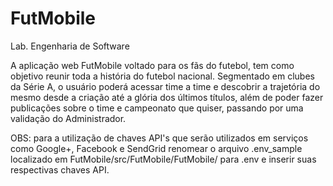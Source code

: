 # FutMobile
Lab. Engenharia de Software

A aplicação web FutMobile voltado para os fãs do futebol, tem como objetivo reunir toda a história do futebol nacional. Segmentado em clubes da Série A, o usuário poderá acessar time a time e descobrir a trajetória do mesmo desde a criação até a glória dos últimos títulos, além de poder fazer publicações sobre o time e campeonato que quiser, passando por uma validação do Administrador.

OBS: para a utilização de chaves API's que serão utilizados em serviços como Google+, Facebook e SendGrid renomear o arquivo .env_sample localizado em FutMobile/src/FutMobile/FutMobile/ para .env e inserir suas respectivas chaves API.
